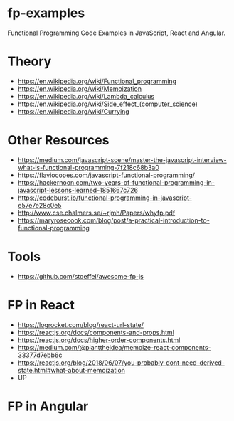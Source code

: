 # fp-examples
Functional Programming Code Examples in JavaScript, React and Angular.

# Theory
- https://en.wikipedia.org/wiki/Functional_programming
- https://en.wikipedia.org/wiki/Memoization
- https://en.wikipedia.org/wiki/Lambda_calculus
- https://en.wikipedia.org/wiki/Side_effect_(computer_science)
- https://en.wikipedia.org/wiki/Currying

# Other Resources
- https://medium.com/javascript-scene/master-the-javascript-interview-what-is-functional-programming-7f218c68b3a0
- https://flaviocopes.com/javascript-functional-programming/
- https://hackernoon.com/two-years-of-functional-programming-in-javascript-lessons-learned-1851667c726
- https://codeburst.io/functional-programming-in-javascript-e57e7e28c0e5
- http://www.cse.chalmers.se/~rjmh/Papers/whyfp.pdf
- https://maryrosecook.com/blog/post/a-practical-introduction-to-functional-programming

# Tools
- https://github.com/stoeffel/awesome-fp-js

# FP in React
- https://logrocket.com/blog/react-url-state/
- https://reactjs.org/docs/components-and-props.html
- https://reactjs.org/docs/higher-order-components.html
- https://medium.com/@planttheidea/memoize-react-components-33377d7ebb6c
- https://reactjs.org/blog/2018/06/07/you-probably-dont-need-derived-state.html#what-about-memoization
- UP

# FP in Angular


